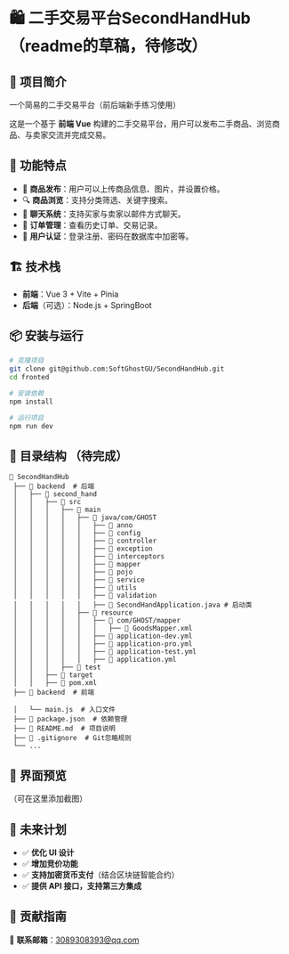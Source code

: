 # 🛍️ 二手交易平台SecondHandHub （readme的草稿，待修改）

## 📌 项目简介

一个简易的二手交易平台（前后端新手练习使用）

这是一个基于 **前端 Vue** 构建的二手交易平台，用户可以发布二手商品、浏览商品、与卖家交流并完成交易。

## 🚀 功能特点
- 🛒 **商品发布**：用户可以上传商品信息、图片，并设置价格。
- 🔍 **商品浏览**：支持分类筛选、关键字搜索。
- 💬 **聊天系统**：支持买家与卖家以邮件方式聊天。
- 🔄 **订单管理**：查看历史订单、交易记录。
- 🔐 **用户认证**：登录注册、密码在数据库中加密等。

## 🏗️ 技术栈
- **前端**：Vue 3 + Vite + Pinia
- **后端**（可选）：Node.js + SpringBoot

## 📦 安装与运行
```bash
# 克隆项目
git clone git@github.com:SoftGhostGU/SecondHandHub.git
cd fronted

# 安装依赖
npm install

# 运行项目
npm run dev
```

## 📜 目录结构 （待完成）
```
📂 SecondHandHub
 ├── 📁 backend  # 后端
 │   ├── 📁 second_hand
 │   │   ├── 📁 src
 │   │   │   ├── 📁 main
 │   │   │   │   ├── 📁 java/com/GHOST
 │   │   │   │   │   ├── 📁 anno
 │   │   │   │   │   ├── 📁 config
 │   │   │   │   │   ├── 📁 controller
 │   │   │   │   │   ├── 📁 exception
 │   │   │   │   │   ├── 📁 interceptors
 │   │   │   │   │   ├── 📁 mapper
 │   │   │   │   │   ├── 📁 pojo
 │   │   │   │   │   ├── 📁 service
 │   │   │   │   │   ├── 📁 utils
 │   │   │   │   │   ├── 📁 validation
 │   │   │   │   │   ├── 📄 SecondHandApplication.java # 启动类
 │   │   │   │   ├── 📁 resource
 │   │   │   │   │   ├── 📁 com/GHOST/mapper
 │   │   │   │   │   │   ├── 📄 GoodsMapper.xml
 │   │   │   │   │   ├── 📄 application-dev.yml
 │   │   │   │   │   ├── 📄 application-pro.yml
 │   │   │   │   │   ├── 📄 application-test.yml
 │   │   │   │   │   ├── 📄 application.yml
 │   │   │   ├── 📁 test
 │   │   ├── 📁 target
 │   │   ├── 📄 pom.xml
 ├── 📁 backend  # 前端

 │   └── main.js  # 入口文件
 ├── 📄 package.json  # 依赖管理
 ├── 📄 README.md  # 项目说明
 ├── 📄 .gitignore  # Git忽略规则
 └── ...
```

## 🎨 界面预览
（可在这里添加截图）

## 📌 未来计划
- ✅ **优化 UI 设计**
- ✅ **增加竞价功能**
- ✅ **支持加密货币支付**（结合区块链智能合约）
- ✅ **提供 API 接口，支持第三方集成**

## 🤝 贡献指南

📧 **联系邮箱**：3089308393@qq.com

